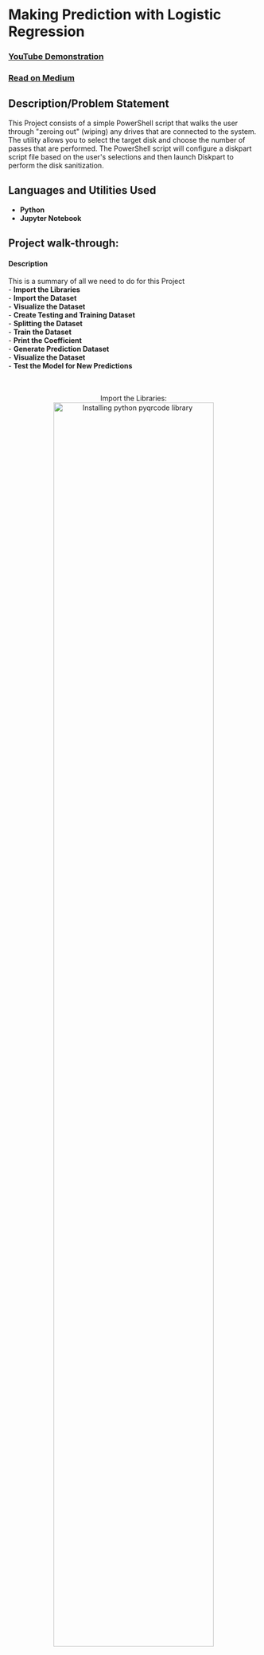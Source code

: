 <h1>Making Prediction with Logistic Regression</h1>

 ### [YouTube Demonstration](https://youtu.be/7eJexJVCqJo)
 ### [Read on Medium](https://youtu.be/7eJexJVCqJo)

<h2>Description/Problem Statement</h2>
This Project consists of a simple PowerShell script that walks the user through "zeroing out" (wiping) any drives that are connected to the system. The utility allows you to select the target disk and choose the number of passes that are performed. The PowerShell script will configure a diskpart script file based on the user's selections and then launch Diskpart to perform the disk sanitization.
<br />

<h2>Languages and Utilities Used</h2>

- <b>Python</b> 
- <b>Jupyter Notebook</b>

<h2>Project walk-through:</h2>

<h4>Description</h4>
This is a summary of all we need to do for this Project<br />
- <b>Import the Libraries</b><br />
- <b>Import the Dataset</b><br />
- <b>Visualize the Dataset</b><br /> 
- <b>Create Testing and Training Dataset</b><br />
- <b>Splitting the Dataset</b><br />
- <b>Train the Dataset</b><br />
- <b>Print the Coefficient</b><br />
- <b>Generate Prediction Dataset</b><br />
- <b>Visualize the Dataset</b><br /> 
- <b>Test the Model for New Predictions</b><br />
<br />

<br />
<p align="center">
Import the Libraries: <br/>
<img src="https://imgur.com/CXrJyAi.png" height="80%" width="80%" alt="Installing python pyqrcode library"/>
<br />

 <p align="center">
Import the Dataset: <br/>
<img src="https://imgur.com/CXrJyAi.png" height="80%" width="80%" alt="Installing python pyqrcode library"/>
<br />

  <p align="center">
Import the Libraries: <br/>
<img src="https://imgur.com/CXrJyAi.png" height="80%" width="80%" alt="Installing python pyqrcode library"/>
<br />
   
  <p align="center">
Visualize the Dataset: <br/>
<img src="https://imgur.com/CXrJyAi.png" height="80%" width="80%" alt="Installing python pyqrcode library"/>
<br />
   
  <p align="center">
Create Testing and Training Dataset: <br/>
<img src="https://imgur.com/CXrJyAi.png" height="80%" width="80%" alt="Installing python pyqrcode library"/>
<br />

   <p align="center">
Splitting the Dataset: <br/>
<img src="https://imgur.com/CXrJyAi.png" height="80%" width="80%" alt="Installing python pyqrcode library"/>
<br />

<p align="center">
Train the Dataset: <br/>
<img src="https://imgur.com/CXrJyAi.png" height="80%" width="80%" alt="Installing python pyqrcode library"/>
<br />
 
<p align="center">
Print the Coefficient: <br/>
<img src="https://imgur.com/CXrJyAi.png" height="80%" width="80%" alt="Installing python pyqrcode library"/>
<br />

<p align="center">
Generate Prediction Dataset: <br/>
<img src="https://imgur.com/CXrJyAi.png" height="80%" width="80%" alt="Installing python pyqrcode library"/>
<br />
 
<p align="center">
Visualize the Dataset: <br/>
<img src="https://imgur.com/CXrJyAi.png" height="80%" width="80%" alt="Installing python pyqrcode library"/>
<br />
     
<p align="center">
Test the Model for New Predictions: <br/>
<img src="https://imgur.com/Su4donL.png" height="80%" width="80%" alt="Installing python pypng library"/>
<br />

<br />
<br />

</p>

